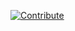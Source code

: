 [![Contribute](https://che.openshift.io/factory/resources/factory-contribute.svg)](https://che.prod-preview.openshift.io/f?url=https://raw.githubusercontent.com/ibuziuk/my-che-devfiles/master/angular/devfile.yaml)
